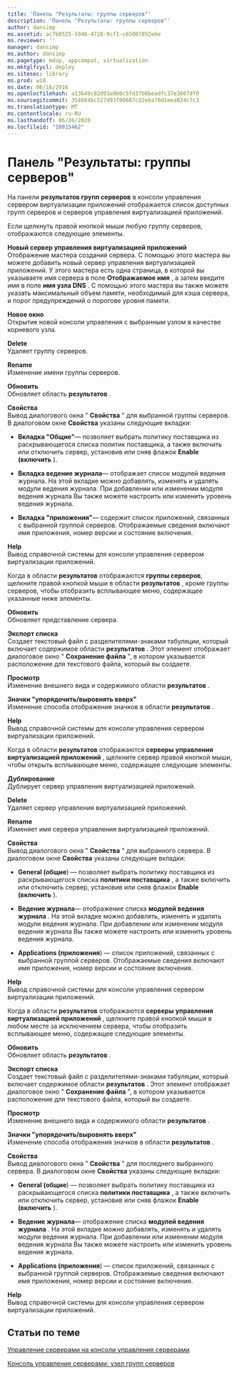 ```yaml
---
title: 'Панель "Результаты: группы серверов"'
description: 'Панель "Результаты: группы серверов"'
author: dansimp
ms.assetid: ac7b0525-5946-4728-9cf1-c65007852ebe
ms.reviewer: ''
manager: dansimp
ms.author: dansimp
ms.pagetype: mdop, appcompat, virtualization
ms.mktglfcycl: deploy
ms.sitesec: library
ms.prod: w10
ms.date: 06/16/2016
ms.openlocfilehash: a13b49c82d93a9b0c5fd37b0beadfc37e3607df0
ms.sourcegitcommit: 354664bc527d93f80687cd2eba70d1eea024c7c3
ms.translationtype: MT
ms.contentlocale: ru-RU
ms.lasthandoff: 06/26/2020
ms.locfileid: "10815462"
---
```

# Панель "Результаты: группы серверов"


На панели **результатов групп серверов** в консоли управления сервером виртуализации приложений отображается список доступных групп серверов и серверов управления виртуализацией приложений.

Если щелкнуть правой кнопкой мыши любую группу серверов, отображаются следующие элементы.

<a href="" id="new-application-virtualization-management-server"></a>**Новый сервер управления виртуализацией приложений**  
Отображение мастера создания сервера. С помощью этого мастера вы можете добавить новый сервер управления виртуализацией приложений. У этого мастера есть одна страница, в которой вы указываете имя сервера в поле **Отображаемое имя** , а затем введите имя в поле **имя узла DNS** . С помощью этого мастера вы также можете указать максимальный объем памяти, необходимый для кэша сервера, и порог предупреждений о порогове уровня памяти.

<a href="" id="new-window-from-here"></a>**Новое окно**  
Открытие новой консоли управления с выбранным узлом в качестве корневого узла.

<a href="" id="delete"></a>**Delete**  
Удаляет группу серверов.

<a href="" id="rename"></a>**Rename**  
Изменение имени группы серверов.

<a href="" id="refresh"></a>**Обновить**  
Обновляет область **результатов** .

<a href="" id="properties"></a>**Свойства**  
Вывод диалогового окна " **Свойства** " для выбранной группы серверов. В диалоговом окне **Свойства** указаны следующие вкладки:

-   **Вкладка "Общие"**— позволяет выбрать политику поставщика из раскрывающегося списка политик поставщика, а также включить или отключить сервер, установив или сняв флажок **Enable (включить** ).

-   **Вкладка ведение журнала**— отображает список модулей ведения журнала. На этой вкладке можно добавлять, изменять и удалять модули ведения журнала. При добавлении или изменении модуля ведения журнала Вы также можете настроить или изменить уровень ведения журнала.

-   **Вкладка "приложения"**— содержит список приложений, связанных с выбранной группой серверов. Отображаемые сведения включают имя приложения, номер версии и состояние включения.

<a href="" id="help"></a>**Help**  
Вывод справочной системы для консоли управления сервером виртуализации приложений.

Когда в области **результатов** отображаются **группы серверов**, щелкните правой кнопкой мыши в области **результатов** , кроме группы серверов, чтобы отобразить всплывающее меню, содержащее указанные ниже элементы.

<a href="" id="refresh"></a>**Обновить**  
Обновляет представление сервера.

<a href="" id="export-list"></a>**Экспорт списка**  
Создает текстовый файл с разделителями-знаками табуляции, который включает содержимое области **результатов** . Этот элемент отображает диалоговое окно " **Сохранение файла** ", в котором указывается расположение для текстового файла, который вы создаете.

<a href="" id="view"></a>**Просмотр**  
Изменение внешнего вида и содержимого области **результатов** .

<a href="" id="arrange-line-up-icons"></a>**Значки "упорядочить/выровнять вверх"**  
Изменение способа отображения значков в области **результатов** .

<a href="" id="help"></a>**Help**  
Вывод справочной системы для консоли управления сервером виртуализации приложений.

Когда в области **результатов** отображаются **серверы** **управления виртуализацией приложений** , щелкните сервер правой кнопкой мыши, чтобы открыть всплывающее меню, содержащее следующие элементы.

<a href="" id="duplicate"></a>**Дублирование**  
Дублирует сервер управления виртуализацией приложений.

<a href="" id="delete"></a>**Delete**  
Удаляет сервер управления виртуализацией приложений.

<a href="" id="rename"></a>**Rename**  
Изменяет имя сервера управления виртуализацией приложений.

<a href="" id="properties"></a>**Свойства**  
Вывод диалогового окна " **Свойства** " для выбранного сервера. В диалоговом окне **Свойства** указаны следующие вкладки:

-   **General (общие**) — позволяет выбрать политику поставщика из раскрывающегося списка **политики поставщика** , а также включить или отключить сервер, установив или сняв флажок **Enable (включить** ).

-   **Ведение журнала**— отображение списка **модулей ведения журнала** . На этой вкладке можно добавлять, изменять и удалять модули ведения журнала. При добавлении или изменении модуля ведения журнала Вы также можете настроить или изменить уровень ведения журнала.

-   **Applications (приложения**) — список приложений, связанных с выбранной группой серверов. Отображаемые сведения включают имя приложения, номер версии и состояние включения.

<a href="" id="help"></a>**Help**  
Вывод справочной системы для консоли управления сервером виртуализации приложений.

Когда в области **результатов** отображаются **серверы** **управления виртуализацией приложений** , щелкните правой кнопкой мыши в любом месте за исключением сервера, чтобы отобразить всплывающее меню, содержащее следующие элементы.

<a href="" id="refresh"></a>**Обновить**  
Обновляет область **результатов** .

<a href="" id="export-list"></a>**Экспорт списка**  
Создает текстовый файл с разделителями-знаками табуляции, который включает содержимое области **результатов** . Этот элемент отображает диалоговое окно " **Сохранение файла** ", в котором указывается расположение для текстового файла, который вы создаете.

<a href="" id="view"></a>**Просмотр**  
Изменение внешнего вида и содержимого области **результатов** .

<a href="" id="arrange-line-up-icons"></a>**Значки "упорядочить/выровнять вверх"**  
Изменение способа отображения значков в области **результатов** .

<a href="" id="properties"></a>**Свойства**  
Вывод диалогового окна " **Свойства** " для последнего выбранного сервера. В диалоговом окне **Свойства** указаны следующие вкладки:

-   **General (общие**) — позволяет выбрать политику поставщика из раскрывающегося списка **политики поставщика** , а также включить или отключить сервер, установив или сняв флажок **Enable (включить** ).

-   **Ведение журнала**— отображение списка **модулей ведения журнала** . На этой вкладке можно добавлять, изменять и удалять модули ведения журнала. При добавлении или изменении модуля ведения журнала Вы также можете настроить или изменить уровень ведения журнала.

-   **Applications (приложения**) — список приложений, связанных с выбранной группой серверов. Отображаемые сведения включают имя приложения, номер версии и состояние включения.

<a href="" id="help"></a>**Help**  
Вывод справочной системы для консоли управления сервером виртуализации приложений.

## Статьи по теме


[Управление серверами на консоли управления серверами](how-to-manage-servers-in-the-server-management-console.md)

[Консоль управления серверами: узел групп серверов](server-management-console-server-groups-node.md)

 

 





